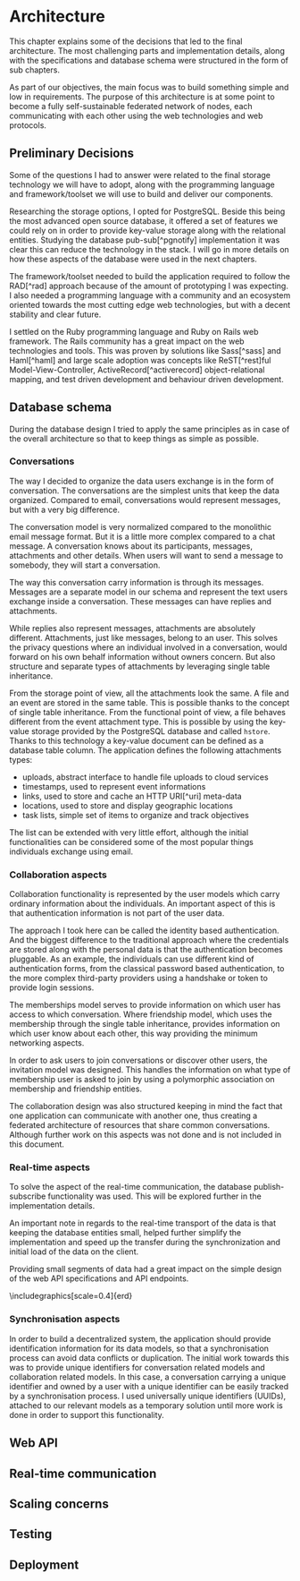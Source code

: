 # Architecture

This chapter explains some of the decisions that led to the final architecture.
The most challenging parts and implementation details, along with the specifications
and database schema were structured in the form of sub chapters.

As part of our objectives, the main focus was to build something simple
and low in requirements. The purpose of this architecture is at some point to
become a fully self-sustainable federated network of nodes, each communicating
with each other using the web technologies and web protocols.

## Preliminary Decisions

Some of the questions I had to answer were related to the final storage
technology we will have to adopt, along with the programming language and
framework/toolset we will use to build and deliver our components.

Researching the storage options, I opted for PostgreSQL. Beside this being the
most advanced open source database, it offered a set of features we could rely
on in order to provide key-value storage along with the relational entities.
Studying the database pub-sub[^pgnotify] implementation it was clear this
can reduce the technology in the stack. I will go in more details on how these
aspects of the database were used in the next chapters.

The framework/toolset needed to build the application required to follow the
RAD[^rad] approach because of the amount of prototyping I was expecting. I
also needed a programming language with a community and an ecosystem oriented
towards the most cutting edge web technologies, but with a decent stability
and clear future.

I settled on the Ruby programming language and Ruby on Rails web framework. The
Rails community has a great impact on the web technologies and tools. This was
proven by solutions like Sass[^sass] and Haml[^haml] and large scale adoption
was concepts like ReST[^rest]ful Model-View-Controller,
ActiveRecord[^activerecord] object-relational mapping, and test driven
development and behaviour driven development.

## Database schema

During the database design I tried to apply the same principles as in case of
the overall architecture so that to keep things as simple as possible.

### Conversations

The way I decided to organize the data users exchange is in the form of conversation.
The conversations are the simplest units that keep the data organized. Compared
to email, conversations would represent messages, but with a very big difference.

The conversation model is very normalized compared to the monolithic email
message format. But it is a little more complex compared to a chat message. A
conversation knows about its participants, messages, attachments and other
details. When users will want to send a message to somebody, they will start
a conversation.

The way this conversation carry information is through its messages. Messages
are a separate model in our schema and represent the text users exchange inside
a conversation. These messages can have replies and attachments.

While replies also represent messages, attachments are absolutely different.
Attachments, just like messages, belong to an user. This solves the privacy
questions where an individual involved in a conversation, would forward on his
own behalf information without owners concern. But also structure and separate
types of attachments by leveraging single table inheritance.

From the storage point of view, all the attachments look the same. A file and
an event are stored in the same table. This is possible thanks to the concept
of single table inheritance. From the functional point of view, a file behaves
different from the event attachment type. This is possible by using the
key-value storage provided by the PostgreSQL database and called ``hstore``.
Thanks to this technology a key-value document can be defined as a database
table column. The application defines the following attachments types:

 * uploads, abstract interface to handle file uploads to cloud services
 * timestamps, used to represent event informations
 * links, used to store and cache an HTTP URI[^uri] meta-data
 * locations, used to store and display geographic locations
 * task lists, simple set of items to organize and track objectives

The list can be extended with very little effort, although the initial
functionalities can be considered some of the most popular things individuals
exchange using email.

### Collaboration aspects

Collaboration functionality is represented by the user models which carry
ordinary information about the individuals. An important aspect of this is that
authentication information is not part of the user data.

The approach I took here can be called the identity based authentication. And
the biggest difference to the traditional approach where the credentials are
stored along with the personal data is that the authentication becomes
pluggable. As an example, the individuals can use different kind of
authentication forms, from the classical password based authentication, to the
more complex third-party providers using a handshake or token to provide login
sessions.

The memberships model serves to provide information on which user has access to
which conversation. Where friendship model, which uses the membership through
the single table inheritance, provides information on which user know about
each other, this way providing the minimum networking aspects.

In order to ask users to join conversations or discover other users, the
invitation model was designed. This handles the information on what type of
membership user is asked to join by using a polymorphic association on
membership and friendship entities.

The collaboration design was also structured keeping in mind the fact that
one application can communicate with another one, thus creating a federated
architecture of resources that share common conversations. Although further
work on this aspects was not done and is not included in this document.

### Real-time aspects

To solve the aspect of the real-time communication, the database publish-subscribe
functionality was used. This will be explored further in the implementation details.

An important note in regards to the real-time transport of the data is that
keeping the database entities small, helped further simplify the implementation
and speed up the transfer during the synchronization and initial load of the
data on the client.

Providing small segments of data had a great impact on the simple design of
the web API specifications and API endpoints.

\includegraphics[scale=0.4]{erd}

### Synchronisation aspects

In order to build a decentralized system, the application should provide
identification information for its data models, so that a synchronisation
process can avoid data conflicts or duplication. The initial work towards this
was to provide unique identifiers for conversation related models and
collaboration related models. In this case, a conversation carrying a unique
identifier and owned by a user with a unique identifier can be easily tracked
by a synchronisation process. I used universally unique identifiers (UUIDs),
attached to our relevant models as a temporary solution until more work is done
in order to support this functionality.

## Web API

## Real-time communication

## Scaling concerns

## Testing

## Deployment

